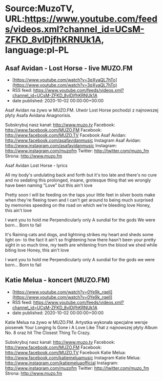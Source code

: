 # Source:MuzoTV, URL:https://www.youtube.com/feeds/videos.xml?channel_id=UCsM-ZFKD_8vlDjfhKRNUk1A, language:pl-PL

## Asaf Avidan - Lost Horse - live MUZO.FM
 - [https://www.youtube.com/watch?v=3qXyaQL7hTo](https://www.youtube.com/watch?v=3qXyaQL7hTo)
 - RSS feed: https://www.youtube.com/feeds/videos.xml?channel_id=UCsM-ZFKD_8vlDjfhKRNUk1A
 - date published: 2020-10-02 00:00:00+00:00

Asaf Avidan na żywo w MUZO.FM. Utwór Lost Horse pochodzi z najnowszej płyty Asafa Avidana Anagnorisis. 

Subskrybuj nasz kanał: http://www.muzo.tv
Facebook: http://www.facebook.com/MUZO.FM
Facebook: http://www.facebook.com/MUZO.TV
Facebook Asaf Avidan: http://www.facebook.com/asafavidanmusic
Instagram Asaf Avidan: http://www.instagram.com/asafavidanmusic
Instagram: http://www.instagram.com/muzofm
Twitter: http://twitter.com/muzo_fm
Strona: http://www.muzo.fm


Asaf Avidan Lost Horse - lyrics

All my body's undulating
back and forth but it's too late and
there's no cure and no sedating
this prolonged, insane, grotesque thing
that we wrongly have been naming "Love"
but this ain't love

Pretty soon I will be feeding
on the taps your little feet in
silver boots make when they're fleeing town
and I can't get around to being
much surprised by memories speeding
on the road on which we're bleeding love
Honey, this ain't love

I want you to hold me
Perpendicularly only
A sundial for the gods
We were born… Born to fail

It's Raining cats and dogs, and lightning
strikes my heart and sheds some light on-
to the fact it ain't so frightening
how there hasn't been your pretty sight in
so much time, my teeth are whitening
from the blood we shed while biting love
Honey, this ain't love

I want you to hold me
Perpendicularly only
A sundial for the gods
we were born… Born to fail

## Katie Melua - koncert (MUZO.FM)
 - [https://www.youtube.com/watch?v=0Ye9k_rqelI](https://www.youtube.com/watch?v=0Ye9k_rqelI)
 - RSS feed: https://www.youtube.com/feeds/videos.xml?channel_id=UCsM-ZFKD_8vlDjfhKRNUk1A
 - date published: 2020-10-02 00:00:00+00:00

Katie Melua na żywo w MUZO.FM. Artystka wykonała specjalne wersje piosenek Your Longing Is Gone i A Love Like That z najnowszej płyty Album No. 8 oraz hit The Closest Thing To Crazy. 

Subskrybuj nasz kanał: http://www.muzo.tv
Facebook: http://www.facebook.com/MUZO.FM
Facebook: http://www.facebook.com/MUZO.TV
Facebook Katie Melua: http://www.facebook.com/katiemeluamusic
Instagram Katie Melua: http://www.instagram.com/katiemeluaofficial
Instagram: http://www.instagram.com/muzofm
Twitter: http://twitter.com/muzo_fm
Strona: http://www.muzo.fm

